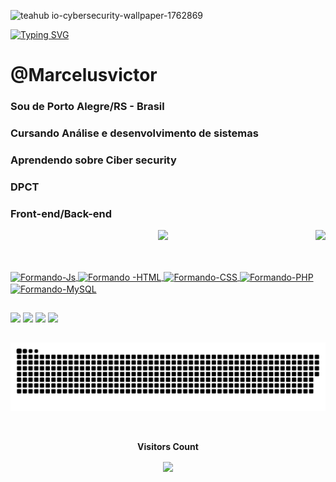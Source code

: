 ![teahub io-cybersecurity-wallpaper-1762869](https://user-images.githubusercontent.com/96080133/155764391-8cfad30f-904d-4064-88bb-66db764b31af.jpg)

[![Typing SVG](https://readme-typing-svg.herokuapp.com/?color=00bfbf&size=35&center=true&vCenter=true&width=1000&lines=Hello,+My+name+is+Marcelus+;+I'm+33+years+old+;I+was+born+in+Porto+Alegre+RS;+Studying+Analysis+and+systems+development+;Be+Welcome!+:%29)](https://git.io/typing-svg)


<h1> @Marcelusvictor </h1>
<h3> Sou de Porto Alegre/RS - Brasil </h3>
<h3> Cursando Análise e desenvolvimento de sistemas </h3>
<h3> Aprendendo sobre Ciber security </h3>
<h3> DPCT </H3>
<h3> Front-end/Back-end </h3>

<div align="center">
  <a href="https://github.com/Marcelusvictor">
  <img height="180em" src="https://github-readme-stats.vercel.app/api?username=Marcelusvictor&show_icons=true&theme=highcontrast&include_all_commits=true&count_private=true"/>
  <img align="right" height="180em" src="https://github-readme-stats.vercel.app/api/top-langs/?username=Marcelusvictor&layout=compact&langs_count=7&theme=highcontrast"/>
</div>

 ##
 
  <div style="display: inline_block"><br>
    <img align="center" alt="Formando-Js" src="https://img.shields.io/badge/JavaScript-F7DF1E?style=for-the-badge&logo=javascript&logoColor=black">
    <img align="center" alt="Formando -HTML" src="https://img.shields.io/badge/HTML5-E34F26?style=for-the-badge&logo=html5&logoColor=white">
    <img align="center" alt="Formando-CSS" src="https://img.shields.io/badge/CSS3-1572B6?style=for-the-badge&logo=css3&logoColor=white">
    <img align="center" alt="Formando-PHP" src="https://img.shields.io/badge/PHP-777BB4?style=for-the-badge&logo=php&logoColor=white">
    <img align="center" alt="Formando-MySQL" SRC="https://img.shields.io/badge/MySQL-005C84?style=for-the-badge&logo=mysql&logoColor=white">
  </div>
  
 ## 
  
   <div> 
     <a href="https://www.linkedin.com/in/marcelus-victor-517a681b5" target="_blank"><img src="https://img.shields.io/badge/-LinkedIn-%230077B5?style=for-the-badge&logo=linkedin&logoColor=white" target="_blank"></a> 
     <a href="https://discord.gg/MRC6#3343" target="_blank"><img src="https://img.shields.io/badge/Discord-7289DA?style=for-the-badge&logo=discord&logoColor=white" target="_blank"></a> 
     <a href = "mailto: marceluslaportavictor@gmail.com"><img src="https://img.shields.io/badge/Gmail-D14836?style=for-the-badge&logo=gmail&logoColor=white" target="_blank"></a>
     <a href="https://t.me/Marc3lu5"><img src="https://img.shields.io/badge/Telegram-2CA5E0?style=for-the-badge&logo=telegram&logoColor=white" target="_blank"></a>
  </div>
     
  ![snake gif](https://github.com/Marcelusvictor/Marcelusvictor/blob/output/github-contribution-grid-snake.svg)
  
  
  
<div align="center">
<br><p align="centre"><b>Visitors Count</b></p>  
<p align="center"><img align="center" src="https://profile-counter.glitch.me/{Marcelusvictor}/count.svg" /></p> 
<br></div>
  
  
  




    

    

    

    




